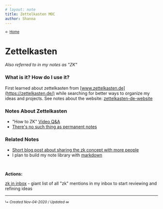```yaml
---
# layout: note
title: Zettelkasten MOC
author: Shanna
---
```


<small>← [Home](../home-note)</small>

# Zettelkasten
*Also referred to in my notes as "ZK"*

### What is it? How do I use it?

First learned about zettelkasten from [www.zettelkasten.de](https://zettelkasten.de/) while searching for better ways to organize my ideas and projects. See notes about the website: [zettelkasten-de-website](zettelkasten-de-website.md)


### Notes About Zettelkasten
- "How to ZK" [Video Q&A](videos-on-how-to-zk)
- [There's no such thing as permanent notes](zettelkasten-not-permanent-notes)

### Related Notes
- [Short blog post about sharing the zk concept with more people](show-people-zettelkasten-via-job-site)
- I plan to build my note library with [markdown](-markdown.md)

<br>

**Actions:**

[zk in inbox](../zk-sgs/zk%20in%20inbox.md) - giant list of all "zk" mentions in my inbox to start reviewing and refining ideas


------------------------
<small>↳ <i>Created Nov-04-2020 / Updated ∞ </i></small>